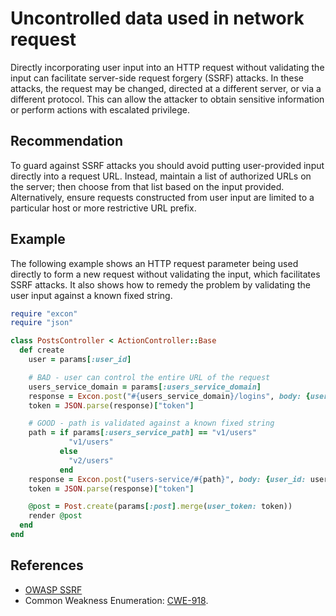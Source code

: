 # Uncontrolled data used in network request
Directly incorporating user input into an HTTP request without validating the input can facilitate server-side request forgery (SSRF) attacks. In these attacks, the request may be changed, directed at a different server, or via a different protocol. This can allow the attacker to obtain sensitive information or perform actions with escalated privilege.


## Recommendation
To guard against SSRF attacks you should avoid putting user-provided input directly into a request URL. Instead, maintain a list of authorized URLs on the server; then choose from that list based on the input provided. Alternatively, ensure requests constructed from user input are limited to a particular host or more restrictive URL prefix.


## Example
The following example shows an HTTP request parameter being used directly to form a new request without validating the input, which facilitates SSRF attacks. It also shows how to remedy the problem by validating the user input against a known fixed string.


```ruby
require "excon"
require "json"

class PostsController < ActionController::Base
  def create
    user = params[:user_id]

    # BAD - user can control the entire URL of the request
    users_service_domain = params[:users_service_domain]
    response = Excon.post("#{users_service_domain}/logins", body: {user_id: user}).body
    token = JSON.parse(response)["token"]

    # GOOD - path is validated against a known fixed string
    path = if params[:users_service_path] == "v1/users"
             "v1/users"
           else 
             "v2/users"
           end
    response = Excon.post("users-service/#{path}", body: {user_id: user}).body
    token = JSON.parse(response)["token"]

    @post = Post.create(params[:post].merge(user_token: token))
    render @post
  end
end

```

## References
* [OWASP SSRF](https://owasp.org/www-community/attacks/Server_Side_Request_Forgery)
* Common Weakness Enumeration: [CWE-918](https://cwe.mitre.org/data/definitions/918.html).
